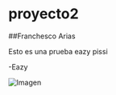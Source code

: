 # proyecto2


##Franchesco Arias

Esto es una prueba eazy pissi

-Eazy

![Imagen](Imagenes/Imagen.jpg)